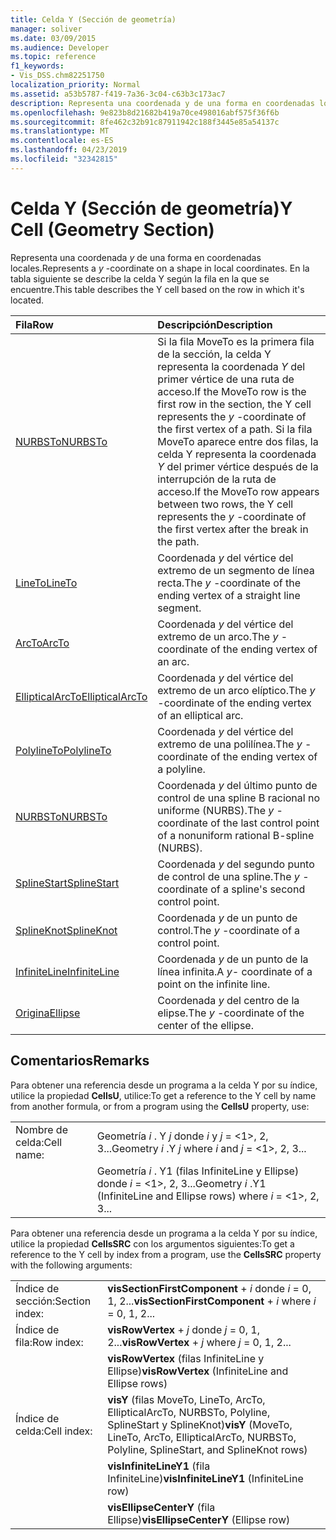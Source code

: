 ```yaml
---
title: Celda Y (Sección de geometría)
manager: soliver
ms.date: 03/09/2015
ms.audience: Developer
ms.topic: reference
f1_keywords:
- Vis_DSS.chm82251750
localization_priority: Normal
ms.assetid: a53b5787-f419-7a36-3c04-c63b3c173ac7
description: Representa una coordenada y de una forma en coordenadas locales. En la tabla siguiente se describe la celda Y según la fila en la que se encuentre.
ms.openlocfilehash: 9e823b8d21682b419a70ce498016abf575f36f6b
ms.sourcegitcommit: 8fe462c32b91c87911942c188f3445e85a54137c
ms.translationtype: MT
ms.contentlocale: es-ES
ms.lasthandoff: 04/23/2019
ms.locfileid: "32342815"
---
```

# <a name="y-cell-geometry-section"></a><span data-ttu-id="91760-104">Celda Y (Sección de geometría)</span><span class="sxs-lookup"><span data-stu-id="91760-104">Y Cell (Geometry Section)</span></span>

<span data-ttu-id="91760-105">Representa una coordenada *y* de una forma en coordenadas locales.</span><span class="sxs-lookup"><span data-stu-id="91760-105">Represents a  *y*  -coordinate on a shape in local coordinates.</span></span> <span data-ttu-id="91760-106">En la tabla siguiente se describe la celda Y según la fila en la que se encuentre.</span><span class="sxs-lookup"><span data-stu-id="91760-106">This table describes the Y cell based on the row in which it's located.</span></span> 
  
|<span data-ttu-id="91760-107">**Fila**</span><span class="sxs-lookup"><span data-stu-id="91760-107">**Row**</span></span>|<span data-ttu-id="91760-108">**Descripción**</span><span class="sxs-lookup"><span data-stu-id="91760-108">**Description**</span></span>|
|:-----|:-----|
|[<span data-ttu-id="91760-109">NURBSTo</span><span class="sxs-lookup"><span data-stu-id="91760-109">NURBSTo</span></span>](nurbsto-row-geometry-section.md) <br/> | <span data-ttu-id="91760-110">Si la fila MoveTo es la primera fila de la sección, la celda Y representa la coordenada *Y* del primer vértice de una ruta de acceso.</span><span class="sxs-lookup"><span data-stu-id="91760-110">If the MoveTo row is the first row in the section, the Y cell represents the  *y*  -coordinate of the first vertex of a path.</span></span> <span data-ttu-id="91760-111">Si la fila MoveTo aparece entre dos filas, la celda Y representa la coordenada *Y* del primer vértice después de la interrupción de la ruta de acceso.</span><span class="sxs-lookup"><span data-stu-id="91760-111">If the MoveTo row appears between two rows, the Y cell represents the  *y*  -coordinate of the first vertex after the break in the path.</span></span>  <br/> |
|[<span data-ttu-id="91760-112">LineTo</span><span class="sxs-lookup"><span data-stu-id="91760-112">LineTo</span></span>](lineto-row-geometry-section.md) <br/> | <span data-ttu-id="91760-113">Coordenada *y* del vértice del extremo de un segmento de línea recta.</span><span class="sxs-lookup"><span data-stu-id="91760-113">The  *y*  -coordinate of the ending vertex of a straight line segment.</span></span>  <br/> |
|[<span data-ttu-id="91760-114">ArcTo</span><span class="sxs-lookup"><span data-stu-id="91760-114">ArcTo</span></span>](arcto-row-geometry-section.md) <br/> | <span data-ttu-id="91760-115">Coordenada *y* del vértice del extremo de un arco.</span><span class="sxs-lookup"><span data-stu-id="91760-115">The  *y*  -coordinate of the ending vertex of an arc.</span></span>  <br/> |
|[<span data-ttu-id="91760-116">EllipticalArcTo</span><span class="sxs-lookup"><span data-stu-id="91760-116">EllipticalArcTo</span></span>](ellipticalarcto-row-geometry-section.md) <br/> | <span data-ttu-id="91760-117">Coordenada *y* del vértice del extremo de un arco elíptico.</span><span class="sxs-lookup"><span data-stu-id="91760-117">The  *y*  -coordinate of the ending vertex of an elliptical arc.</span></span>  <br/> |
|[<span data-ttu-id="91760-118">PolylineTo</span><span class="sxs-lookup"><span data-stu-id="91760-118">PolylineTo</span></span>](polylineto-row-geometry-section.md) <br/> | <span data-ttu-id="91760-119">Coordenada *y* del vértice del extremo de una polilínea.</span><span class="sxs-lookup"><span data-stu-id="91760-119">The  *y*  -coordinate of the ending vertex of a polyline.</span></span>  <br/> |
|[<span data-ttu-id="91760-120">NURBSTo</span><span class="sxs-lookup"><span data-stu-id="91760-120">NURBSTo</span></span>](nurbsto-row-geometry-section.md) <br/> | <span data-ttu-id="91760-121">Coordenada *y* del último punto de control de una spline B racional no uniforme (NURBS).</span><span class="sxs-lookup"><span data-stu-id="91760-121">The  *y*  -coordinate of the last control point of a nonuniform rational B-spline (NURBS).</span></span>  <br/> |
|[<span data-ttu-id="91760-122">SplineStart</span><span class="sxs-lookup"><span data-stu-id="91760-122">SplineStart</span></span>](splinestart-row-geometry-section.md) <br/> | <span data-ttu-id="91760-123">Coordenada *y* del segundo punto de control de una spline.</span><span class="sxs-lookup"><span data-stu-id="91760-123">The  *y*  -coordinate of a spline's second control point.</span></span>  <br/> |
|[<span data-ttu-id="91760-124">SplineKnot</span><span class="sxs-lookup"><span data-stu-id="91760-124">SplineKnot</span></span>](splineknot-row-geometry-section.md) <br/> | <span data-ttu-id="91760-125">Coordenada *y* de un punto de control.</span><span class="sxs-lookup"><span data-stu-id="91760-125">The  *y*  -coordinate of a control point.</span></span>  <br/> |
|[<span data-ttu-id="91760-126">InfiniteLine</span><span class="sxs-lookup"><span data-stu-id="91760-126">InfiniteLine</span></span>](infiniteline-row-geometry-section.md) <br/> | <span data-ttu-id="91760-127">Coordenada *y* de un punto de la línea infinita.</span><span class="sxs-lookup"><span data-stu-id="91760-127">A  *y-*  coordinate of a point on the infinite line.</span></span>  <br/> |
|[<span data-ttu-id="91760-128">Origina</span><span class="sxs-lookup"><span data-stu-id="91760-128">Ellipse</span></span>](ellipse-row-geometry-section.md) <br/> | <span data-ttu-id="91760-129">Coordenada *y* del centro de la elipse.</span><span class="sxs-lookup"><span data-stu-id="91760-129">The  *y*  -coordinate of the center of the ellipse.</span></span>  <br/> |
   
## <a name="remarks"></a><span data-ttu-id="91760-130">Comentarios</span><span class="sxs-lookup"><span data-stu-id="91760-130">Remarks</span></span>

<span data-ttu-id="91760-131">Para obtener una referencia desde un programa a la celda Y por su índice, utilice la propiedad **CellsU**, utilice:</span><span class="sxs-lookup"><span data-stu-id="91760-131">To get a reference to the Y cell by name from another formula, or from a program using the **CellsU** property, use:</span></span> 
  
|||
|:-----|:-----|
| <span data-ttu-id="91760-132">Nombre de celda:</span><span class="sxs-lookup"><span data-stu-id="91760-132">Cell name:</span></span>  <br/> | <span data-ttu-id="91760-133">Geometría *i* . Y *j* donde *i* y *j* = <1>, 2, 3...</span><span class="sxs-lookup"><span data-stu-id="91760-133">Geometry  *i*  .Y  *j*            where  *i*  and  *j*  = <1>, 2, 3...</span></span>  <br/> |
|| <span data-ttu-id="91760-134">Geometría *i* . Y1 (filas InfiniteLine y Ellipse) donde *i* = <1>, 2, 3...</span><span class="sxs-lookup"><span data-stu-id="91760-134">Geometry  *i*  .Y1 (InfiniteLine and Ellipse rows)            where  *i*  = <1>, 2, 3...</span></span>  <br/> |
   
<span data-ttu-id="91760-135">Para obtener una referencia desde un programa a la celda Y por su índice, utilice la propiedad **CellsSRC** con los argumentos siguientes:</span><span class="sxs-lookup"><span data-stu-id="91760-135">To get a reference to the Y cell by index from a program, use the **CellsSRC** property with the following arguments:</span></span> 
  
|||
|:-----|:-----|
| <span data-ttu-id="91760-136">Índice de sección:</span><span class="sxs-lookup"><span data-stu-id="91760-136">Section index:</span></span>  <br/> |<span data-ttu-id="91760-137">**visSectionFirstComponent** +  *i* donde *i* = 0, 1, 2...</span><span class="sxs-lookup"><span data-stu-id="91760-137">**visSectionFirstComponent** +  *i*            where  *i*  = 0, 1, 2...</span></span>  <br/> |
| <span data-ttu-id="91760-138">Índice de fila:</span><span class="sxs-lookup"><span data-stu-id="91760-138">Row index:</span></span>  <br/> |<span data-ttu-id="91760-139">**visRowVertex** +  *j* donde *j* = 0, 1, 2...</span><span class="sxs-lookup"><span data-stu-id="91760-139">**visRowVertex** +  *j*            where  *j*  = 0, 1, 2...</span></span>  <br/> |
||<span data-ttu-id="91760-140">**visRowVertex** (filas InfiniteLine y Ellipse)</span><span class="sxs-lookup"><span data-stu-id="91760-140">**visRowVertex** (InfiniteLine and Ellipse rows)</span></span>  <br/> |
| <span data-ttu-id="91760-141">Índice de celda:</span><span class="sxs-lookup"><span data-stu-id="91760-141">Cell index:</span></span>  <br/> |<span data-ttu-id="91760-142">**visY** (filas MoveTo, LineTo, ArcTo, EllipticalArcTo, NURBSTo, Polyline, SplineStart y SplineKnot)</span><span class="sxs-lookup"><span data-stu-id="91760-142">**visY** (MoveTo, LineTo, ArcTo, EllipticalArcTo, NURBSTo, Polyline, SplineStart, and SplineKnot rows)</span></span>  <br/> |
||<span data-ttu-id="91760-143">**visInfiniteLineY1** (fila InfiniteLine)</span><span class="sxs-lookup"><span data-stu-id="91760-143">**visInfiniteLineY1** (InfiniteLine row)</span></span>  <br/> |
||<span data-ttu-id="91760-144">**visEllipseCenterY** (fila Ellipse)</span><span class="sxs-lookup"><span data-stu-id="91760-144">**visEllipseCenterY** (Ellipse row)</span></span>  <br/> |
   

